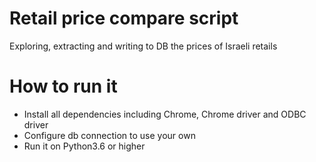 # Retail price compare script
Exploring, extracting and writing to DB the prices of Israeli retails
# How to run it
* Install all dependencies including Chrome, Chrome driver and ODBC driver 
* Configure db connection to use your own
* Run it on Python3.6 or higher
